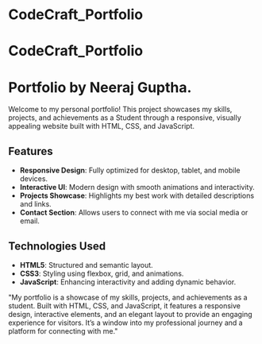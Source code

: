 # CodeCraft_Portfolio
# CodeCraft_Portfolio

# Portfolio by  Neeraj Guptha.
Welcome to my personal portfolio! This project showcases my skills, projects, and achievements as a Student through a responsive, visually appealing website built with HTML, CSS, and JavaScript.

## Features
- **Responsive Design**: Fully optimized for desktop, tablet, and mobile devices.
- **Interactive UI**: Modern design with smooth animations and interactivity.
- **Projects Showcase**: Highlights my best work with detailed descriptions and links.
- **Contact Section**: Allows users to connect with me via social media or email.

## Technologies Used
- **HTML5**: Structured and semantic layout.
- **CSS3**: Styling using flexbox, grid, and animations.
- **JavaScript**: Enhancing interactivity and adding dynamic behavior.

"My portfolio is a showcase of my skills, projects, and achievements as a student. Built with HTML, CSS, and JavaScript, it features a responsive design, interactive elements, and an elegant layout to provide an engaging experience for visitors. It’s a window into my professional journey and a platform for connecting with me."
